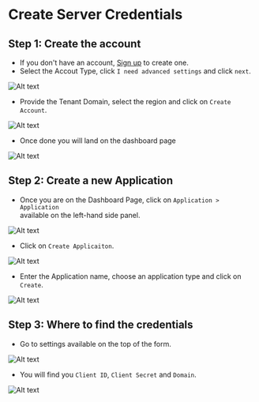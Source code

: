 # Create Server Credentials

## Step 1: Create the account

* If you don't have an account, [Sign up](https://auth0.com/signup) to create one.
* Select the Accout Type, click `I need advanced settings` and click `next`.

![Alt text](https://user-images.githubusercontent.com/83201188/130019106-366f192e-6591-470c-85f1-def0c821fe7b.png)

* Provide the Tenant Domain, select the region and click on `Create Account`.

![Alt text](https://user-images.githubusercontent.com/83201188/130019111-eb585b66-7bee-49fe-b97a-76a9e6f5a249.png)

* Once done you will land on the dashboard page

![Alt text](https://user-images.githubusercontent.com/83201188/130019116-16ed406e-3e76-4b33-8804-3a9eebebc578.png)

## Step 2: Create a new Application

* Once you are on the Dashboard Page, click on `Application > Application` \
  available on the left-hand side panel.

![Alt text](https://user-images.githubusercontent.com/83201188/130019122-2435ada0-3321-46a6-a17b-dfb6bb589182.png)

* Click on `Create Applicaiton`.

![Alt text](https://user-images.githubusercontent.com/83201188/130019638-a5a34e84-61a8-43f7-81f2-c8c4ce69d334.png)

* Enter the Application name, choose an application type and click on `Create`.

![Alt text](https://user-images.githubusercontent.com/83201188/130019634-22612e45-371b-4b4f-a102-12ee65753f83.png)

## Step 3: Where to find the credentials

* Go to settings available on the top of the form.

![Alt text](https://user-images.githubusercontent.com/83201188/130020077-5b5eaebc-f828-4754-8a20-174d045c75b1.png)

* You will find you `Client ID`, `Client Secret` and `Domain`.

![Alt text](https://user-images.githubusercontent.com/83201188/130020071-63828d70-a809-4869-b7c1-7284d648bd59.png)